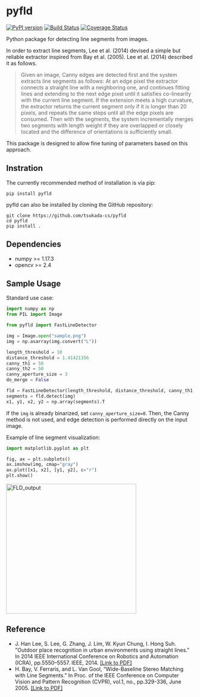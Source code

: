 # pyfld
[![PyPI version](https://img.shields.io/pypi/v/pyfld.svg)](https://pypi.python.org/pypi/pyfld/)
[![Build Status](https://travis-ci.com/tsukada-cs/pyfld.svg?branch=main)](https://travis-ci.com/tsukada-cs/pyfld)
[![Coverage Status](https://coveralls.io/repos/github/tsukada-cs/pyfld/badge.svg)](https://coveralls.io/github/tsukada-cs/pyfld?branch=main)

Python package for detecting line segments from images.

In order to extract line segments, Lee et al. (2014) devised a simple but reliable extractor inspired from Bay et al. (2005). Lee et al. (2014) described it as follows.
> Given an image, Canny edges are detected first and the system extracts line segments as follows: At an edge pixel the extractor connects a straight line with a neighboring one, and continues fitting lines and extending to the next edge pixel until it satisfies co-linearity with the current line segment. If the extension meets a high curvature, the extractor returns the current segment only if it is longer than 20 pixels, and repeats the same steps until all the edge pixels are consumed. Then with the segments, the system incrementally merges two segments with length weight if they are overlapped or closely located and the difference of orientations is sufficiently small.

This package is designed to allow fine tuning of parameters based on this approach.

## Instration
The currently recommended method of installation is via pip:
```shell
pip install pyfld
```

pyfld can also be installed by cloning the GitHub repository:
```shell
git clone https://github.com/tsukada-cs/pyfld
cd pyfld
pip install .
```

## Dependencies
* numpy >= 1.17.3
* opencv >= 2.4

## Sample Usage
Standard use case:
```python
import numpy as np
from PIL import Image

from pyfld import FastLineDetector

img = Image.open("sample.png")
img = np.asarray(img.convert("L"))

length_threshold = 10
distance_threshold = 1.41421356
canny_th1 = 50
canny_th2 = 50
canny_aperture_size = 3
do_merge = False

fld = FastLineDetector(length_threshold, distance_threshold, canny_th1, canny_th2, canny_aperture_size, do_merge)
segments = fld.detect(img)
x1, y1, x2, y2 = np.array(segments).T
```

If the `img` is already binarized, set `canny_aperture_size=0`. Then, the Canny method is not used, and edge detection is performed directly on the input image.


Example of line segment visualization:
```python
import matplotlib.pyplot as plt

fig, ax = plt.subplots()
ax.imshow(img, cmap="gray")
ax.plot([x1, x2], [y1, y2], c="r")
plt.show()
```
<img width="349" alt="FLD_output" src="https://user-images.githubusercontent.com/45615081/97328052-f47fd700-18b8-11eb-844f-949790c4aa5e.png">

## Reference
* J. Han Lee, S. Lee, G. Zhang, J. Lim, W. Kyun Chung, I. Hong Suh. "Outdoor place recognition in urban environments using straight lines." In 2014 IEEE International Conference on Robotics and Automation (ICRA), pp.5550–5557. IEEE, 2014. [[Link to PDF]](http://cvlab.hanyang.ac.kr/~jwlim/files/icra14linerec.pdf)
* H. Bay, V. Ferraris, and L. Van Gool, “Wide-Baseline Stereo Matching with Line Segments.” In Proc. of the IEEE Conference on Computer Vision and Pattern Recognition (CVPR), vol.1, no., pp.329-336, June 2005. [[Link to PDF]](https://homes.esat.kuleuven.be/~konijn/publications/2005/CVPR-HB-05.pdf)
